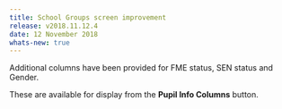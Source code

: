 ```yaml
---
title: School Groups screen improvement
release: v2018.11.12.4
date: 12 November 2018
whats-new: true
---
```


Additional columns have been provided for FME status, SEN status and Gender.

These are available for display from the **Pupil Info Columns** button.